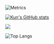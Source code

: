 ![Metrics](https://github.com/kom0055/kom0055/master/assets/github-metrics.svg)


[![Kun's GitHub stats](https://github-readme-stats.vercel.app/api?username=kom0055)](https://github.com/anuraghazra/github-readme-stats)


![](https://raw.githubusercontent.com/kom0055/kom0055/master/assets/github-contribution-grid-snake.svg)


![Top Langs](https://github-readme-stats.vercel.app/api/top-langs/?username=kom0055&layout=compact)